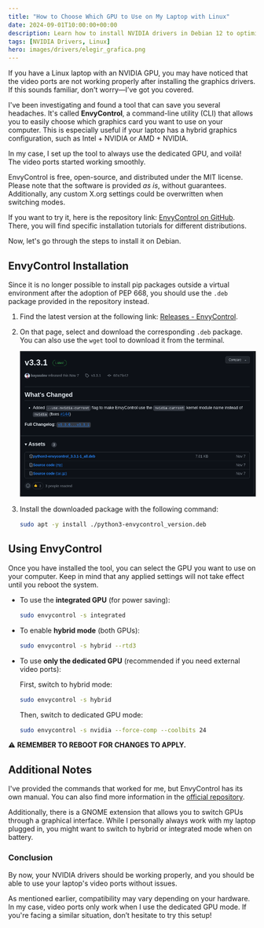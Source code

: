 ```yaml
---
title: "How to Choose Which GPU to Use on My Laptop with Linux"
date: 2024-09-01T10:00:00+00:00
description: Learn how to install NVIDIA drivers in Debian 12 to optimize your system's graphic performance.
tags: [NVIDIA Drivers, Linux]
hero: images/drivers/elegir_grafica.png
---
```


If you have a Linux laptop with an NVIDIA GPU, you may have noticed that the video ports are not working properly after installing the graphics drivers. If this sounds familiar, don't worry—I’ve got you covered.

I've been investigating and found a tool that can save you several headaches. It's called **EnvyControl**, a command-line utility (CLI) that allows you to easily choose which graphics card you want to use on your computer. This is especially useful if your laptop has a hybrid graphics configuration, such as Intel + NVIDIA or AMD + NVIDIA.

In my case, I set up the tool to always use the dedicated GPU, and voilà! The video ports started working smoothly.

EnvyControl is free, open-source, and distributed under the MIT license. Please note that the software is provided *as is*, without guarantees. Additionally, any custom X.org settings could be overwritten when switching modes.

If you want to try it, here is the repository link: [EnvyControl on GitHub](https://github.com/bayasdev/envycontrol). There, you will find specific installation tutorials for different distributions.

Now, let's go through the steps to install it on Debian.

## EnvyControl Installation

Since it is no longer possible to install pip packages outside a virtual environment after the adoption of PEP 668, you should use the `.deb` package provided in the repository instead.

1. Find the latest version at the following link: [Releases - EnvyControl](https://github.com/bayasdev/envycontrol/releases/latest).
2. On that page, select and download the corresponding `.deb` package. You can also use the `wget` tool to download it from the terminal.

   ![Download package .deb](/drivers/nvidia_optimus/img/github_deb.png)

3. Install the downloaded package with the following command:

   ```bash
   sudo apt -y install ./python3-envycontrol_version.deb
   ```

## Using EnvyControl

Once you have installed the tool, you can select the GPU you want to use on your computer. Keep in mind that any applied settings will not take effect until you reboot the system.

- To use the **integrated GPU** (for power saving):

  ```bash
  sudo envycontrol -s integrated
  ```

- To enable **hybrid mode** (both GPUs):

  ```bash
  sudo envycontrol -s hybrid --rtd3
  ```

- To use **only the dedicated GPU** (recommended if you need external video ports):

  First, switch to hybrid mode:

  ```bash
  sudo envycontrol -s hybrid
  ```

  Then, switch to dedicated GPU mode:

  ```bash
  sudo envycontrol -s nvidia --force-comp --coolbits 24
  ```

⚠️ **REMEMBER TO REBOOT FOR CHANGES TO APPLY.**

## Additional Notes

I've provided the commands that worked for me, but EnvyControl has its own manual. You can also find more information in the [official repository](https://github.com/bayasdev/envycontrol).

Additionally, there is a GNOME extension that allows you to switch GPUs through a graphical interface. While I personally always work with my laptop plugged in, you might want to switch to hybrid or integrated mode when on battery.

### Conclusion

By now, your NVIDIA drivers should be working properly, and you should be able to use your laptop's video ports without issues.

As mentioned earlier, compatibility may vary depending on your hardware. In my case, video ports only work when I use the dedicated GPU mode. If you're facing a similar situation, don’t hesitate to try this setup!
